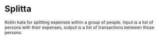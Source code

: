 # Splitta

Kotlin kata for splitting expenses within a group of people. Input is a list of persons with their expenses, output is a list of transactions between those persons.
